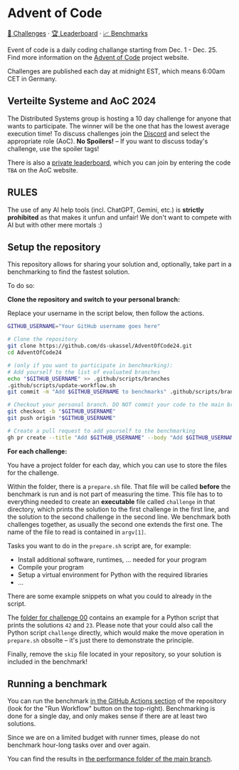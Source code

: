 # Advent of Code

[🎄 Challenges](https://adventofcode.com/2024) · [🏆 Leaderboard](https://adventofcode.com/2024/leaderboard) · [📈 Benchmarks](https://github.com/ds-ukassel/AdventOfCode24/blob/main/performance/README.md)

Event of code is a daily coding challange starting from Dec. 1 - Dec. 25.
Find more information on the [Advent of Code](https://adventofcode.com/) project website.

Challenges are published each day at midnight EST, which means 6:00am CET in Germany.

## Verteilte Systeme and AoC 2024

The Distributed Systems group is hosting a 10 day challenge for anyone that wants to participate. The winner will be the one that has the lowest average execution time!
To discuss challenges join the [Discord](https://discord.gg/4YQKansqNT) and select the appropriate role (AoC). **No Spoilers!** – If you want to discuss today's challenge, use the spoiler tags!

There is also a [private leaderboard](https://adventofcode.com/2024/leaderboard), which you can join by entering the code `TBA` on the AoC website.

## RULES

The use of any AI help tools (incl. ChatGPT, Gemini, etc.) is **strictly prohibited** as that makes it unfun and unfair! We don't want to compete with AI but with other mere mortals :) 

## Setup the repository

This repository allows for sharing your solution and, optionally, take part in a benchmarking to find the fastest solution.

To do so:

**Clone the repository and switch to your personal branch:**

Replace your username in the script below, then follow the actions.

```bash
GITHUB_USERNAME="Your GitHub username goes here"

# Clone the repository
git clone https://github.com/ds-ukassel/AdventOfCode24.git
cd AdventOfCode24

# (only if you want to participate in benchmarking):
# Add yourself to the list of evaluated branches
echo "$GITHUB_USERNAME" >> .github/scripts/branches
.github/scripts/update-workflow.sh
git commit -m "Add $GITHUB_USERNAME to benchmarks" .github/scripts/branches .github/workflows/benchmark.yml

# Checkout your personal branch. DO NOT commit your code to the main branch!
git checkout -b "$GITHUB_USERNAME"
git push origin "$GITHUB_USERNAME"

# Create a pull request to add yourself to the benchmarking
gh pr create --title "Add $GITHUB_USERNAME" --body "Add $GITHUB_USERNAME to benchmarks" --base main
```

**For each challenge:**

You have a project folder for each day, which you can use to store the files for the challenge.

Within the folder, there is a `prepare.sh` file.
That file will be called **before** the benchmark is run and is not part of measuring the time.
This file has to to everything needed to create an **executable** file called `challenge` in that directory, which prints the solution to the first challenge in the first line, and the solution to the second challenge in the second line.
We benchmark both challenges together, as usually the second one extends the first one.
The name of the file to read is contained in `argv[1]`.

Tasks you want to do in the `prepare.sh` script are, for example:

- Install additional software, runtimes, … needed for your program
- Compile your program
- Setup a virtual environment for Python with the required libraries
- ...

There are some example snippets on what you could to already in the script.

The [folder for challenge 00](./00) contains an example for a Python script that prints the solutions `42` and `23`.
Please note that your could also call the Python script `challenge` directly, which would make the move operation in `prepare.sh` obsolte – it's just there to demonstrate the principle.

Finally, remove the `skip` file located in your repository, so your solution is included in the benchmark!

## Running a benchmark

You can run the benchmark [in the GitHub Actions section](https://github.com/ds-ukassel/AdventOfCode24/actions/workflows/benchmark.yml) of the repository (look for the "Run Workflow" button on the top-right).
Benchmarking is done for a single day, and only makes sense if there are at least two solutions.

Since we are on a limited budget with runner times, please do not benchmark hour-long tasks over and over again.

You can find the results in [the performance folder of the main branch](https://github.com/ds-ukassel/AdventOfCode24/blob/main/performance/README.md).
